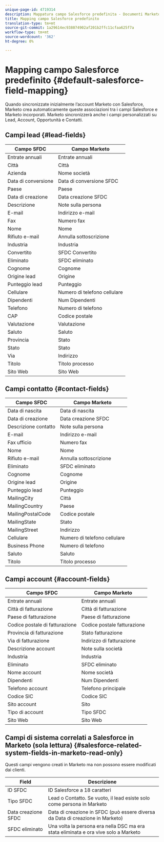 ```yaml
---
unique-page-id: 4719314
description: Mappatura campo Salesforce predefinita - Documenti Marketo - Documentazione prodotto
title: Mapping campo Salesforce predefinito
translation-type: tm+mt
source-git-commit: 1a29614ec938074902af201b2ffc11cfaa625f7a
workflow-type: tm+mt
source-wordcount: '362'
ht-degree: 0%

---
```



# Mapping campo Salesforce predefinito {#default-salesforce-field-mapping}

Quando sincronizzate inizialmente l’account Marketo con Salesforce, Marketo crea automaticamente queste associazioni tra i campi Salesforce e Marketo incorporati. Marketo sincronizzerà anche i campi personalizzati su Lead, Account, Opportunità e Contatti.

## Campi lead {#lead-fields}

| Campo SFDC | Campo Marketo |
|---|---|
| Entrate annuali | Entrate annuali |
| Città | Città |
| Azienda | Nome società |
| Data di conversione | Data di conversione SFDC |
| Paese | Paese |
| Data di creazione | Data creazione SFDC |
| Descrizione | Note sulla persona |
| E-mail | Indirizzo e-mail |
| Fax | Numero fax |
| Nome | Nome |
| Rifiuto e-mail | Annulla sottoscrizione |
| Industria | Industria |
| Convertito | SFDC Convertito |
| Eliminato | SFDC eliminato |
| Cognome | Cognome |
| Origine lead | Origine |
| Punteggio lead | Punteggio |
| Cellulare | Numero di telefono cellulare |
| Dipendenti | Num Dipendenti |
| Telefono | Numero di telefono |
| CAP | Codice postale |
| Valutazione | Valutazione |
| Saluto | Saluto |
| Provincia | Stato |
| Stato | Stato |
| Via | Indirizzo |
| Titolo | Titolo processo |
| Sito Web | Sito Web |

## Campi contatto {#contact-fields}

| Campo SFDC | Campo Marketo |
|---|---|
| Data di nascita | Data di nascita |
| Data di creazione | Data creazione SFDC |
| Descrizione contatto | Note sulla persona |
| E-mail | Indirizzo e-mail |
| Fax ufficio | Numero fax |
| Nome | Nome |
| Rifiuto e-mail | Annulla sottoscrizione |
| Eliminato | SFDC eliminato |
| Cognome | Cognome |
| Origine lead | Origine |
| Punteggio lead | Punteggio |
| MailingCity | Città |
| MailingCountry | Paese |
| MailingPostalCode | Codice postale |
| MailingState | Stato |
| MailingStreet | Indirizzo |
| Cellulare | Numero di telefono cellulare |
| Business Phone | Numero di telefono |
| Saluto | Saluto |
| Titolo | Titolo processo |

## Campi account {#account-fields}

| Campo SFDC | Campo Marketo |
|---|---|
| Entrate annuali | Entrate annuali |
| Città di fatturazione | Città di fatturazione |
| Paese di fatturazione | Paese di fatturazione |
| Codice postale di fatturazione | Codice postale fatturazione |
| Provincia di fatturazione | Stato fatturazione |
| Via di fatturazione | Indirizzo di fatturazione |
| Descrizione account | Note sulla società |
| Industria | Industria |
| Eliminato | SFDC eliminato |
| Nome account | Nome società |
| Dipendenti | Num Dipendenti |
| Telefono account | Telefono principale |
| Codice SIC | Codice SIC |
| Sito account | Sito |
| Tipo di account | Tipo SFDC |
| Sito Web | Sito Web |

## Campi di sistema correlati a Salesforce in Marketo (sola lettura) {#salesforce-related-system-fields-in-marketo-read-only}

Questi campi vengono creati in Marketo ma non possono essere modificati dai clienti.

| Field | Descrizione |
|---|---|
| ID SFDC | ID Salesforce a 18 caratteri |
| Tipo SFDC | Lead o Contatto. Se vuoto, il lead esiste solo come persona in Marketo |
| Data creazione SFDC | Data di creazione in SFDC (può essere diversa da Data di creazione in Marketo) |
| SFDC eliminato | Una volta la persona era nella DSC ma era stata eliminata e ora vive solo a Marketo |
